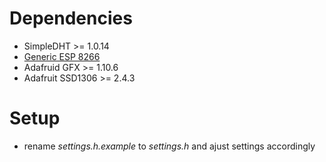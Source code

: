 # Dependencies

- SimpleDHT >= 1.0.14
- [Generic ESP 8266](https://github.com/esp8266/Arduino#installing-with-boards-manager)
- Adafruid GFX >= 1.10.6
- Adafruit SSD1306 >= 2.4.3

# Setup

- rename *settings.h.example* to *settings.h* and ajust settings accordingly
